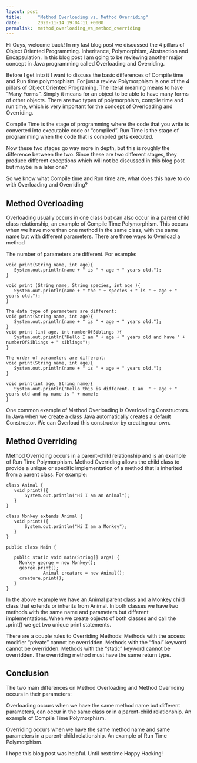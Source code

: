 ```yaml
---
layout: post
title:      "Method Overloading vs. Method Overriding"
date:       2020-11-14 19:04:11 +0000
permalink:  method_overloading_vs_method_overriding
---
```



Hi Guys, welcome back! In my last blog post we discussed the 4 pillars of Object Oriented Programming. Inheritance, Polymorphism, Abstraction and Encapsulation. In this blog post I am going to be reviewing another major concept in Java programming called Overloading and Overriding. 

Before I get into it I want to discuss the basic differences of Compile time and Run time polymorphism. For just a review Polymorphism is one of the 4 pillars of Object Oriented Programing. The literal meaning means to have “Many Forms”. Simply it means for an object to be able to have many forms of other objects. There are two types of polymorphism, compile time and run time, which is very important for the concept of Overloading and Overriding. 

Compile Time is the stage of programming where the code that you write is converted into executable code or “compiled”.
Run Time is the stage of programming when the code that is compiled gets executed. 

Now these two stages go way more in depth, but this is roughly the difference between the two. Since these are two different stages, they produce different exceptions which will not be discussed in this blog post but maybe in a later one?

So we know what Compile time and Run time are, what does this have to do with Overloading and Overriding?

## Method Overloading

Overloading usually occurs in one class but can also occur in a parent child class relationship,  an example of Compile Time Polymorphism. This occurs when we have more than one method in the same class, with the same name but with different parameters. There are three ways to Overload a method

The number of parameters are different. For example: 
```
void print(String name, int age){
   System.out.println(name + " is " + age + " years old.");
}

void print (String name, String species, int age ){
   System.out.println(name + " the " + species + " is " + age + " years old.");
}

The data type of parameters are different: 
void print(String name, int age){
   System.out.println(name + " is " + age + " years old.");
}
void print (int age, int numberOfSiblings ){
   System.out.println("Hello I am " + age + " years old and have " + numberOfSiblings + " siblings");
}

The order of parameters are different: 
void print(String name, int age){
   System.out.println(name + " is " + age + " years old.");
}

void print(int age, String name){
   System.out.println("Hello this is different. I am  " + age + " years old and my name is " + name);
}
```

One common example of Method Overloading is Overloading Constructors. In Java when we create a class Java automatically creates a default Constructor. We can Overload this constructor by creating our own. 

## Method Overriding

Method Overriding occurs in a parent-child relationship and is an example of Run Time Polymorphism. Method Overriding allows the child class to provide a unique or specific implementation of a method that is inherited from a parent class. For example: 

```
class Animal {
   void print(){
       System.out.println("Hi I am an Animal");
   }
}

class Monkey extends Animal {
   void print(){
       System.out.println("Hi I am a Monkey");
   }
}

public class Main {

   public static void main(String[] args) {
     Monkey george = new Monkey();
     george.print();
		      Animal creature = new Animal();
     creature.print();
   }
}
```

In the above example we have an Animal parent class and a Monkey child class that extends or inherits from Animal. In both classes we have two methods with the same name and parameters but different implementations. When we create objects of both classes and call the .print() we get two unique print statements. 

There are a couple rules to Overriding Methods: 
Methods with the access modifier “private” cannot be overridden. 
Methods with the “final” keyword cannot be overridden. 
Methods with the “static” keyword cannot be overridden. 
The overriding method must have the same return type. 

## Conclusion
The two main differences on Method Overloading and Method Overriding occurs in their parameters: 

Overloading occurs when we have the same method name but different parameters, can occur in the same class or in a parent-child relationship. An example of Compile Time Polymorphism. 

Overriding occurs when we have the same method name and same parameters in a parent-child relationship. An example of Run Time Polymorphism. 

I hope this blog post was helpful. Until next time Happy Hacking!



